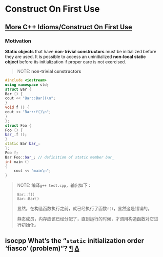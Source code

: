# Construct On First Use



## [More C++ Idioms/Construct On First Use](https://en.wikibooks.org/wiki/More_C%2B%2B_Idioms/Construct_On_First_Use)

### Motivation

**Static objects** that have **non-trivial constructors** must be initialized before they are used. It is possible to access an uninitialized **non-local static object** before its initialization if proper care is not exercised.

> NOTE: **non-trivial constructors**

```c++
#include <iostream>
using namespace std;
struct Bar {
Bar () {
cout << "Bar::Bar()\n";
}
void f () {
cout << "Bar::f()\n";
}
};
struct Foo {
Foo () {
bar_.f ();
}
static Bar bar_;
};
Foo f;
Bar Foo::bar_; // definition of static member bar_
int main () 
{
    cout << "main\n";
}
```

> NOTE: 编译`g++ test.cpp`，输出如下：
>
> ```
> Bar::f()
> Bar::Bar()
> ```
>
> 显然，在构造函数执行之前，就已经执行了函数`f()`，显然这是错误的。
>
> 静态成员，内存应该已经分配了，直到运行的时候，才调用构造函数对它进行初始化。



## isocpp What’s the “`static` initialization order ‘fiasco’ (problem)”? [¶](https://isocpp.org/wiki/faq/ctors#static-init-order) [Δ](https://isocpp.org/wiki/faq/ctors#)
